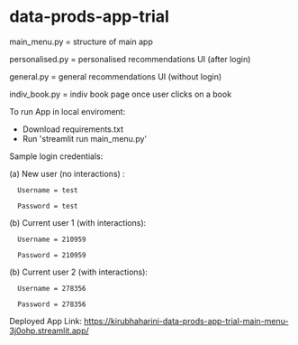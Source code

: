 # data-prods-app-trial


main_menu.py = structure of main app

personalised.py = personalised recommendations UI (after login)

general.py = general recommendations UI (without login)

indiv_book.py = indiv book page once user clicks on a book

To run App in local enviroment:
- Download requirements.txt
- Run 'streamlit run main_menu.py'

Sample login credentials:

  (a) New user (no interactions) :
  
      Username = test
      
      Password = test
    
  (b) Current user 1 (with interactions):
  
      Username = 210959
      
      Password = 210959
      
  (b) Current user 2 (with interactions):
  
      Username = 278356
      
      Password = 278356
      

Deployed App Link: https://kirubhaharini-data-prods-app-trial-main-menu-3j0ohp.streamlit.app/

